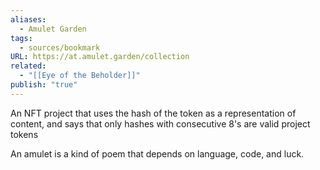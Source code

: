 ```yaml
---
aliases:
  - Amulet Garden
tags:
  - sources/bookmark
URL: https://at.amulet.garden/collection
related:
  - "[[Eye of the Beholder]]"
publish: "true"
---
```


An NFT project that uses the hash of the token as a representation of content, and says that only hashes with consecutive 8's are valid project tokens

An amulet is a kind of poem that depends on language, code, and luck.